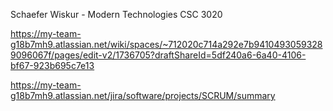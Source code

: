 Schaefer Wiskur - Modern Technologies CSC 3020


https://my-team-g18b7mh9.atlassian.net/wiki/spaces/~712020c714a292e7b94104930593289096067f/pages/edit-v2/1736705?draftShareId=5df240a6-6a40-4106-bf67-923b695c7e13

https://my-team-g18b7mh9.atlassian.net/jira/software/projects/SCRUM/summary
